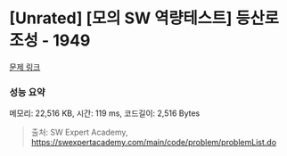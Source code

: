 # [Unrated] [모의 SW 역량테스트] 등산로 조성 - 1949 

[문제 링크](https://swexpertacademy.com/main/code/problem/problemDetail.do?contestProbId=AV5PoOKKAPIDFAUq) 

### 성능 요약

메모리: 22,516 KB, 시간: 119 ms, 코드길이: 2,516 Bytes



> 출처: SW Expert Academy, https://swexpertacademy.com/main/code/problem/problemList.do